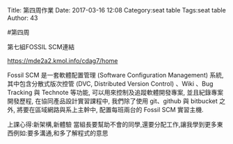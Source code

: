Title: 第四周作業
Date: 2017-03-16 12:08
Category:seat table
Tags:seat table
Author: 43



<!-- PELICAN_END_SUMMARY -->

#第四周

第七組FOSSIL SCM連結

<a href="https://mde2a2.kmol.info/cdag7/home">https://mde2a2.kmol.info/cdag7/home</a>

Fossil SCM 是一套軟體配置管理 (Software Configuration Management) 系統, 其中包含分散式版次控管 (DVC, Distributed Version Control) 、Wiki 、Bug Tracking 與 Technote 等功能, 可以用來控制及追蹤軟體開發專案, 並且紀錄專案開發歷程, 在協同產品設計實習課程中, 我們除了使用 git、github 與 bitbucket 之外, 將要在區域網路與系上主幹中, 配置每班兩台的 Fossil SCM 實習主機.

上課心得:新架構,新體驗
當組長要幫助不會的同學,還要分配工作,讓我學到更多東西例如:要多溝通,和多了解程式的意思




